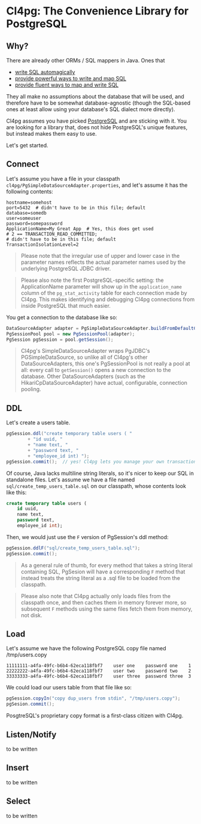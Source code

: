 # Cl4pg: The Convenience Library for PostgreSQL

## Why?

There are already other ORMs / SQL mappers in Java. Ones that

- [write SQL automagically](http://hibernate.org/orm/)
- [provide powerful ways to write and map SQL](http://mybatis.github.io/mybatis-3/)
- [provide fluent ways to map and write SQL](http://jdbi.org/)

They all make no assumptions about the database that will be used, and therefore
have to be somewhat database-agnostic (though the SQL-based ones at least allow
using your database's SQL dialect more directly).

Cl4pg assumes you have picked [PostgreSQL](http://www.postgresql.org/) and are
sticking with it. You are looking for a library that, does not hide PostgreSQL's
unique features, but instead makes them easy to use.

Let's get started.

## Connect

Let's assume you have a file in your classpath `cl4pg/PgSimpleDataSourceAdapter.properties`,
and let's assume it has the following contents:

```
hostname=somehost
port=5432  # didn't have to be in this file; default
database=somedb
user=someuser
password=somepassword
ApplicationName=My Great App  # Yes, this does get used
# 2 == TRANSACTION_READ_COMMITTED;
# didn't have to be in this file; default
TransactionIsolationLevel=2
```

> Please note that the irregular use of upper and lower case in the parameter
names reflects the actual parameter names used by the underlying PostgreSQL
JDBC driver.

> Please also note the first PostgreSQL-specific setting: the ApplicationName
parameter will show up in the `application_name` column of the
`pg_stat_activity` table for each connection made by Cl4pg. This makes
identifying and debugging Cl4pg connections from inside PostgreSQL
that much easier.

You get a connection to the database like so:

```Java
DataSourceAdapter adapter = PgSimpleDataSourceAdapter.buildFromDefaultConfFile();
PgSessionPool pool = new PgSessionPool(adapter);
PgSession pgSession = pool.getSession();
```

> Cl4pg's SimpleDataSourceAdapter wraps PgJDBC's PGSimpleDataSource, so
unlike all of Cl4pg's other DataSourceAdapters, this one's PgSessionPool
is not really a pool at all: every call to `getSession()` opens a new
connection to the database. Other DataSourceAdapters (such as the
HikariCpDataSourceAdapter) have actual, configurable, connection pooling.

## DDL

Let's create a users table.

```Java
pgSession.ddl("create temporary table users ( "
        + "id uuid, "
        + "name text, "
        + "password text, "
        + "employee_id int) ");
pgSession.commit();  // yes! Cl4pg lets you manage your own transactions!
```

Of course, Java lacks multiline string literals, so it's nicer to keep our
SQL in standalone files. Let's assume we have a file named `sql/create_temp_users_table.sql`
on our classpath, whose contents look like this:

```SQL
create temporary table users (
    id uuid,
    name text,
    password text,
    employee_id int);
```

Then, we would just use the `F` version of PgSession's ddl method:

```Java
pgSession.ddlF("sql/create_temp_users_table.sql");
pgSession.commit();
```

> As a general rule of thumb, for every method that takes a string literal
containing SQL, PgSesion will have a corresponding `F` method that instead
treats the string literal as a .sql file to be loaded from the classpath.

> Please also note that Cl4pg actually only loads files from the classpath once,
and then caches them in memory forever more, so subsequent `F` methods
using the same files fetch them from memory, not disk.

## Load

Let's assume we have the following PostgreSQL copy file named /tmp/users.copy

```
11111111-a4fa-49fc-b6b4-62eca118fbf7	user one	password one	1
22222222-a4fa-49fc-b6b4-62eca118fbf7	user two	password two	2
33333333-a4fa-49fc-b6b4-62eca118fbf7	user three	password three	3
```

We could load our users table from that file like so:

```Java
pgSession.copyIn("copy dup_users from stdin", "/tmp/users.copy");
pgSesion.commit();
```

PosgtreSQL's proprietary copy format is a first-class citizen
with Cl4pg.

## Listen/Notify

to be written

## Insert

to be written

## Select

to be written


